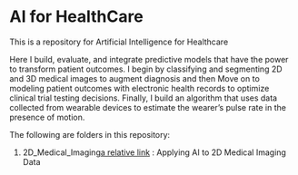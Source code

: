 # AI for HealthCare
This is a repository for Artificial Intelligence for Healthcare

Here I build, evaluate, and integrate predictive models that have the power to transform patient outcomes. 
I begin by classifying and segmenting 2D and 3D medical images to augment diagnosis and then 
Move on to modeling patient outcomes with electronic health records to optimize clinical trial testing decisions. 
Finally, I build an algorithm that uses data collected from wearable devices to estimate the wearer’s pulse rate in the presence of motion.


The following are folders in this repository:
1. 2D_Medical_Imaging[a relative link](2D_Medical_Imaging) : Applying AI to 2D Medical Imaging Data